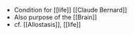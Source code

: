 - Condition for [[life]] [[Claude Bernard]]
- Also purpose of the [[Brain]]
- cf. [[Allostasis]], [[life]]